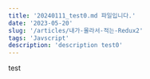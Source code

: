 ```yaml
---
title: '20240111_test0.md 파일입니다.'
date: '2023-05-20'
slug: '/articles/내가-몰라서-적는-Redux2'
tags: 'Javscript'
description: 'description test0'
---
```


test
